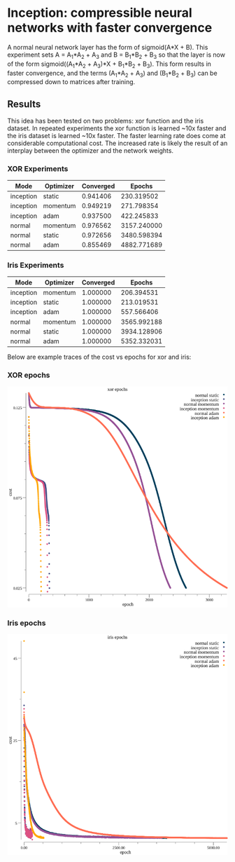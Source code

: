 # Inception: compressible neural networks with faster convergence
A normal neural network layer has the form of sigmoid(A\*X + B). This experiment sets A = A<sub>1</sub>\*A<sub>2</sub> + A<sub>3</sub> and B = B<sub>1</sub>\*B<sub>2</sub> + B<sub>3</sub> so that the layer is now of the form sigmoid((A<sub>1</sub>\*A<sub>2</sub> + A<sub>3</sub>)\*X + B<sub>1</sub>\*B<sub>2</sub> + B<sub>3</sub>). This form results in faster convergence, and the terms (A<sub>1</sub>\*A<sub>2</sub> + A<sub>3</sub>) and (B<sub>1</sub>\*B<sub>2</sub> + B<sub>3</sub>) can be compressed down to matrices after training.

## Results
This idea has been tested on two problems: xor function and the iris dataset. In repeated experiments the xor function is learned ~10x faster and the iris dataset is learned ~10x faster. The faster learning rate does come at considerable computational cost. The increased rate is likely the result of an interplay between the optimizer and the network weights.

### XOR Experiments
| Mode | Optimizer | Converged | Epochs |
| ---- | --------- | --------- | ------ |
| inception | static | 0.941406 | 230.319502 |
| inception | momentum | 0.949219 | 271.798354 |
| inception | adam | 0.937500 | 422.245833 |
| normal | momentum | 0.976562 | 3157.240000 |
| normal | static | 0.972656 | 3480.598394 |
| normal | adam | 0.855469 | 4882.771689 |

### Iris Experiments
| Mode | Optimizer | Converged | Epochs |
| ---- | --------- | --------- | ------ |
| inception | momentum | 1.000000 | 206.394531 |
| inception | static | 1.000000 | 213.019531 |
| inception | adam | 1.000000 | 557.566406 |
| normal | momentum | 1.000000 | 3565.992188 |
| normal | static | 1.000000 | 3934.128906 |
| normal | adam | 1.000000 | 5352.332031 |

Below are example traces of the cost vs epochs for xor and iris:

### XOR epochs
![epochs of xor](cost_xor.png?raw=true)

### Iris epochs
![epochs of iris](cost_iris.png?raw=true)
